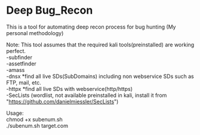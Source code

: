 # Deep Bug_Recon
This is a tool for automating deep recon process for bug hunting (My personal methodology)

Note: This tool assumes that the required kali tools(preinstalled) are working perfect.      
      -subfinder      
      -assetfinder      
      -amass      
      -dnsx *find all live SDs(SubDomains) including non webservice SDs such as FTP, mail, etc.      
      -httpx *find all live SDs with webservice(http/https)      
      -SecLists (wordlist, not available preinstalled in kali, install it from "https://github.com/danielmiessler/SecLists")

Usage:       
      chmod +x subenum.sh      
      ./subenum.sh target.com
